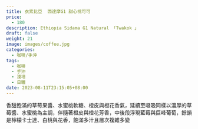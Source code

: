 ```yaml
---
title: 衣索比亞  西達摩G1 甜心桃可可
price:
  - 180
description: Ethiopia Sidama G1 Natural 「Twakok 」
draft: false
weight: 21
image: images/coffee.jpg
categories:
  - 咖啡/手沖
tags:
  - 咖啡
  - 手沖
  - 淺培
  - 日曬
date: 2023-08-11T23:15:05+08:00
---
```

 香甜飽滿的草莓果醬、水蜜桃軟糖、橙皮與橙花香氣，延續至啜吸同樣以濃厚的草莓醬、水蜜桃為主調，伴隨著橙皮與橙花芳香，中後段浮現藍莓與巨峰葡萄，餘韻是檸檬卡士達、白桃與花香，飽滿多汁且層次複雜多變